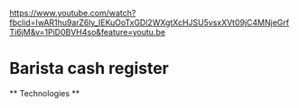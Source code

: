 https://www.youtube.com/watch?fbclid=IwAR1hu9arZ6ly_IEKuOoTxGDl2WXgtXcHJSU5vsxXVt09jC4MNjeGrfTi6jM&v=1PiD0BVH4so&feature=youtu.be

# Barista cash register

** Technologies **

